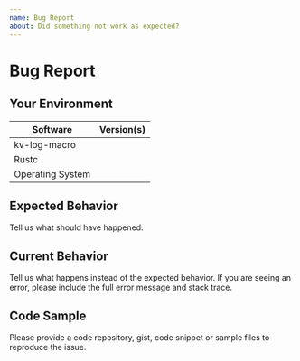 ```yaml
---
name: Bug Report
about: Did something not work as expected?
---
```


# Bug Report
## Your Environment
| Software         | Version(s) |
| ---------------- | ---------- |
| kv-log-macro      |
| Rustc            |
| Operating System |

## Expected Behavior
Tell us what should have happened.

## Current Behavior
Tell us what happens instead of the expected behavior. If you are seeing an
error, please include the full error message and stack trace.

## Code Sample
Please provide a code repository, gist, code snippet or sample files to
reproduce the issue.
